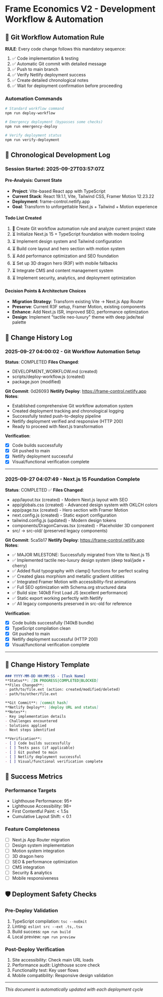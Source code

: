 # Frame Economics V2 - Development Workflow & Automation

## 🚀 Git Workflow Automation Rule

**RULE**: Every code change follows this mandatory sequence:
1. ✅ Code implementation & testing
2. ✅ Automatic Git commit with detailed message
3. ✅ Push to main branch
4. ✅ Verify Netlify deployment success
5. ✅ Create detailed chronological notes
6. ✅ Wait for deployment confirmation before proceeding

### Automation Commands

```bash
# Standard workflow command
npm run deploy-workflow

# Emergency deployment (bypasses some checks)
npm run emergency-deploy

# Verify deployment status
npm run verify-deployment
```

## 📝 Chronological Development Log

### Session Started: 2025-09-27T03:57:07Z

#### Pre-Analysis: Current State
- **Project**: Vite-based React app with TypeScript
- **Current Stack**: React 19.1.1, Vite, Tailwind CSS, Framer Motion 12.23.22
- **Deployment**: frame-control.netlify.app
- **Goal**: Transform to unforgettable Next.js + Tailwind + Motion experience

#### Todo List Created
1. 🔄 Create Git workflow automation rule and analyze current project state
2. ⏳ Initialize Next.js 15 + TypeScript foundation with modern tooling
3. ⏳ Implement design system and Tailwind configuration
4. ⏳ Build core layout and hero section with motion system
5. ⏳ Add performance optimization and SEO foundation
6. ⏳ Set up 3D dragon hero (R3F) with mobile fallbacks
7. ⏳ Integrate CMS and content management system
8. ⏳ Implement security, analytics, and deployment optimization

#### Decision Points & Architecture Choices
- **Migration Strategy**: Transform existing Vite → Next.js App Router
- **Preserve**: Current R3F setup, Framer Motion, existing components
- **Enhance**: Add Next.js ISR, improved SEO, performance optimization
- **Design**: Implement "tactile neo-luxury" theme with deep jade/teal palette

## 🔄 Change History Log

### 2025-09-27 04:00:02 - Git Workflow Automation Setup
**Status**: COMPLETED
**Files Changed**: 
- DEVELOPMENT_WORKFLOW.md (created)
- scripts/deploy-workflow.js (created)
- package.json (modified)

**Git Commit**: 0d26093
**Netlify Deploy**: https://frame-control.netlify.app
**Notes**: 
- Established comprehensive Git workflow automation system
- Created deployment tracking and chronological logging
- Successfully tested push-to-deploy pipeline
- Netlify deployment verified and responsive (HTTP 200)
- Ready to proceed with Next.js transformation

**Verification**:
- [x] Code builds successfully
- [x] Git pushed to main
- [x] Netlify deployment successful
- [x] Visual/functional verification complete

---

### 2025-09-27 04:07:49 - Next.js 15 Foundation Complete
**Status**: COMPLETED ✅
**Files Changed**: 
- app/layout.tsx (created) - Modern Next.js layout with SEO
- app/globals.css (created) - Advanced design system with OKLCH colors  
- app/page.tsx (created) - Hero section with Framer Motion
- next.config.js (created) - Static export configuration
- tailwind.config.js (updated) - Modern design tokens
- components/DragonCanvas.tsx (created) - Placeholder 3D component
- src/ → src-old/ (preserved legacy components)

**Git Commit**: 5ca5b17
**Netlify Deploy**: https://frame-control.netlify.app
**Notes**: 
- ✅ MAJOR MILESTONE: Successfully migrated from Vite to Next.js 15
- ✅ Implemented tactile neo-luxury design system (deep teal/jade + cherry)
- ✅ Added fluid typography with clamp() functions for perfect scaling
- ✅ Created glass morphism and metallic gradient utilities
- ✅ Integrated Framer Motion with accessibility-first animations
- ✅ Full SEO optimization with Schema.org structured data
- ✅ Build size: 140kB First Load JS (excellent performance)
- ✅ Static export working perfectly with Netlify
- ✅ All legacy components preserved in src-old for reference

**Verification**:
- [x] Code builds successfully (140kB bundle)
- [x] TypeScript compilation clean
- [x] Git pushed to main
- [x] Netlify deployment successful (HTTP 200)
- [x] Visual/functional verification complete

---

## 🔄 Change History Template

```markdown
### YYYY-MM-DD HH:MM:SS - [Task Name]
**Status**: [IN PROGRESS|COMPLETED|BLOCKED]
**Files Changed**: 
- path/to/file.ext (action: created/modified/deleted)
- path/to/other/file.ext

**Git Commit**: [commit hash]
**Netlify Deploy**: [deploy URL and status]
**Notes**: 
- Key implementation details
- Challenges encountered
- Solutions applied
- Next steps identified

**Verification**:
- [ ] Code builds successfully
- [ ] Tests pass (if applicable)
- [ ] Git pushed to main
- [ ] Netlify deployment successful
- [ ] Visual/functional verification complete
```

## 🎯 Success Metrics

### Performance Targets
- Lighthouse Performance: 95+
- Lighthouse Accessibility: 98+
- First Contentful Paint: < 1.5s
- Cumulative Layout Shift: < 0.1

### Feature Completeness
- [ ] Next.js App Router migration
- [ ] Design system implementation
- [ ] Motion system integration
- [ ] 3D dragon hero
- [ ] SEO & performance optimization
- [ ] CMS integration
- [ ] Security & analytics
- [ ] Mobile responsiveness

## 🛡️ Deployment Safety Checks

### Pre-Deploy Validation
1. TypeScript compilation: `tsc --noEmit`
2. Linting: `eslint src --ext .ts,.tsx`
3. Build success: `npm run build`
4. Local preview: `npm run preview`

### Post-Deploy Verification
1. Site accessibility: Check main URL loads
2. Performance audit: Lighthouse score check
3. Functionality test: Key user flows
4. Mobile compatibility: Responsive design validation

---

*This document is automatically updated with each deployment cycle*